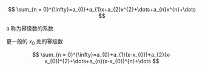---
---

$$
\sum_{n = 0}^{\infty}=a_{0}+a_{1}x+a_{2}x^{2}+\dots+a_{n}x^{n}+\dots
$$

a 称为幂级数的系数

更一般的 $x_{0}$ 处的幂级数

$$
\sum_{n = 0}^{\infty}=a_{0}+a_{1}(x-x_{0})+a_{2}(x-x_{0})^{2}+\dots+a_{n}(x-x_{0})^{n}+\dots
$$
